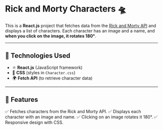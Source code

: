 # Rick and Morty Characters 🛸

This is a **React.js** project that fetches data from the [Rick and Morty API](https://rickandmortyapi.com/) and displays a list of characters. Each character has an image and a name, and **when you click on the image, it rotates 180°**.

---

## 🚀 Technologies Used
- ⚛️ **React.js** (JavaScript framework)
- 🎨 **CSS** (styles in `Character.css`)
- 🌍 **Fetch API** (to retrieve character data)

---

## 📌 Features

✅ Fetches characters from the Rick and Morty API.
✅ Displays each character with an image and name.
✅ Clicking on an image rotates it 180°.
✅ Responsive design with CSS.